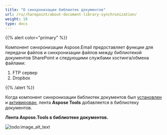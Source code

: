 ```yaml
---
title: "О синхронизации библиотек документов"
url: /ru//harepoint/about-document-library-synchronization/
weight: 10
type: docs
---
```



{{% alert color="primary" %}} 

Компонент синхронизации Aspose.Email предоставляет функции для передачи файлов и синхронизации файлов между библиотекой документов SharePoint и следующими службами хостинга/обмена файлами:

1. FTP сервер
1. Dropbox

{{% /alert %}} 

Когда компонент синхронизации библиотек документов был [установлен](/email/sharepoint/installing-aspose-email-for-/sharepoint/) и [активирован](/email/sharepoint/activation-and-de-activation-after-installation/), лента **Aspose Tools** добавляется в библиотеку документов. 

**Лента Aspose.Tools в библиотеке документов.** 

![todo:image_alt_text](about-document-library-synchronization_1.png)
